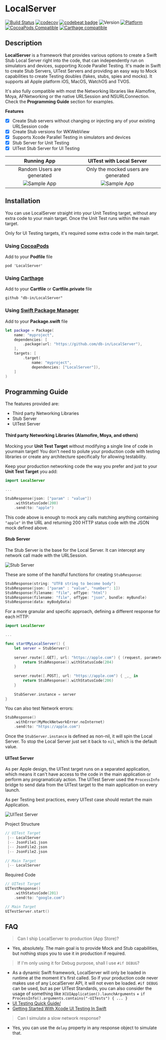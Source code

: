 # LocalServer

[![Build Status](https://travis-ci.org/db-in/LocalServer.svg?branch=master)](https://travis-ci.org/db-in/LocalServer)
[![codecov](https://codecov.io/gh/db-in/LocalServer/branch/master/graph/badge.svg)](https://codecov.io/gh/db-in/LocalServer)
[![codebeat badge](https://codebeat.co/badges/5563135f-7e49-4e66-aa44-b4f6fbb9b331)](https://codebeat.co/projects/github-com-db-in-localserver-master)
![Version](https://img.shields.io/badge/swift-4.2-red.svg)
[![Platform](https://img.shields.io/cocoapods/p/LocalServer.svg?style=flat)](https://db-in.github.io/LocalServer)
[![CocoaPods Compatible](https://img.shields.io/cocoapods/v/LocalServer.svg)](https://img.shields.io/cocoapods/v/LocalServer.svg)
[![Carthage compatible](https://img.shields.io/badge/Carthage-compatible-4BC51D.svg?style=flat)](https://github.com/Carthage/Carthage)

## Description
**LocalServer** is a framework that provides various options to create a Swift Stub Local Server right into the code, that can independently run on simulators and devices, supporting Xcode Parallel Testing. It's made in Swift to create Stub Servers, UITest Servers and providing an easy way to Mock capabilities to create Testing doubles (fakes, stubs, spies and mocks). It supports all Apple platform iOS, MacOS, WatchOS and TVOS.

It's also fully compatible with most the Networking libraries like Alamofire, Moya, AFNetworking or the native URLSession and NSURLConnection. Check the **Programming Guide** section for examples.

**Features**

- [x] Create Stub servers without changing or injecting any of your existing URLSession code
- [x] Create Stub versions for WKWebView
- [x] Supports Xcode Parallel Testing in simulators and devices
- [x] Stub Server for Unit Testing
- [x] UITest Stub Server for UI Testing

|Running App|UITest with Local Server|
|:---------:|:----------------------:|
|Random Users are generated|Only the mocked users are generated|
|![Sample App](./Resources/Sample.gif)|![Sample App](./Resources/SampleUITest.gif)|


## Installation

You can use LocalServer straight into your Unit Testing target, without any extra code to your main target. Once the Unit Test runs within the main target.

Only for UI Testing targets, it's required some extra code in the main target.

### Using [CocoaPods](https://cocoapods.org)

Add to your **Podfile** file

```
pod 'LocalServer'
```

### Using [Carthage](https://github.com/Carthage/Carthage)

Add to your **Cartfile** or **Cartfile.private** file

```
github "db-in/LocalServer"
```

### Using [Swift Package Manager](https://swift.org/package-manager)

Add to your **Package.swift** file

```swift
let package = Package(
    name: "myproject",
    dependencies: [
        .package(url: "https://github.com/db-in/LocalServer"),
    ],
    targets: [
        .target(
            name: "myproject",
            dependencies: ["LocalServer"]),
    ]
)
```

## Programming Guide
The features provided are:

- Third party Networking Libraries
- Stub Server
- UITest Server

#### Third party Networking Libraries (Alamofire, Moya, and others)

Mocking your **Unit Test Target** without modifying a single line of code in yourmain target! You don't need to polute your production code with testing libraries or create any architecture specifically for allowing testability.

Keep your production networking code the way you prefer and just to your **Unit Test Target** you add:

```swift
import LocalServer

...

StubResponse(json: ["param" : "value"])
    .withStatusCode(200)
    .send(to: "apple")
```

This code above is enough to mock any calls matching anything containing `"apple"` in the URL and returning 200 HTTP status code with the JSON mock defined above.

#### Stub Server
The Stub Server is the base for the Local Server. It can intercept any network call made with the URLSession.

![Stub Server](./Resources/StubServer.png)

These are some of the handful functions for creating `StubResponse`:

```swift
StubResponse(string: "UTF8 string to become body")
StubResponse(json: ["param" : "value", "number": 1])
StubResponse(filename: "file", ofType: "html")
StubResponse(filename: "file", ofType: "json", bundle: myBundle)
StubResponse(data: myBodyData)
```

For a more granular and specific approach, defining a different response for each HTTP:

```swift
import LocalServer

...

func startMyLocalServer() {
    let server = StubServer()
		
	server.route([.GET], url: "https://apple.com") { (request, parameters) -> StubResponse in
		return StubResponse().withStatusCode(204)
	}
	
	server.route([.POST], url: "https://apple.com") { _,_ in
		return StubResponse().withStatusCode(206)
	}
		
	StubServer.instance = server
}
```

You can also test Network errors:

```swift
StubResponse()
    .withError(MyMockNetworkError.noInternet)
    .send(to: "https://apple.com")
```

Once the `StubServer.instance` is defined as non-nil, it will spin the Local Server. To stop the Local Server just set it back to `nil`, which is the default value.

#### UITest Server
As per Apple design, the UITest target runs on a separated application, which means it can't have access to the code in the main application or perform any programaticaly action. The UITest Server used the `ProcessInfo` bridge to send data from the UITest target to the main application on every launch.

As per Testing best practices, every UITest case should restart the main Application.

![UITest Server](./Resources/UITestServer.png)

Project Structure

```swift
// UITest Target
 |-- LocalServer
 |-- JsonFile1.json
 |-- JsonFile2.json
 |-- JsonFile2.json
 
// Main Target
 |-- LocalServer
```

Required Code

```swift
// UITest Target
UITestResponse()
    .withStatusCode(201)
    .send(to: "google.com")

// Main Target
UITestServer.start() 
```

## FAQ
> Can I ship LocalServer to production (App Store)?

- Yes, absolutely. The main goal is to provide Mock and Stub capabilities, but nothing stops you to use it in production if required.

> If I'm only using it for Debug purpose, shall I use `#if DEBUG`?

- As a dynamic Swift framework, LocalServer will only be loaded in runtime at the moment it's first called. So if your production code never makes use of any LocalServer API, it will not even be loaded. `#if DEBUG` can be used, but as per UITest Standards, you can also consider the usage of something like `XCUIApplication().launchArguments` + `if ProcessInfo().arguments.contains("-UITests") { ... }`
- [UI Testing Quick Guide/](https://useyourloaf.com/blog/ui-testing-quick-guide)
- [Getting Started With Xcode UI Testing In Swift](https://www.swiftbysundell.com/posts/getting-started-with-xcode-ui-testing-in-swift)

> Can I simulate a slow network response?

- Yes, you can use the `delay` property in any response object to simulate that.

